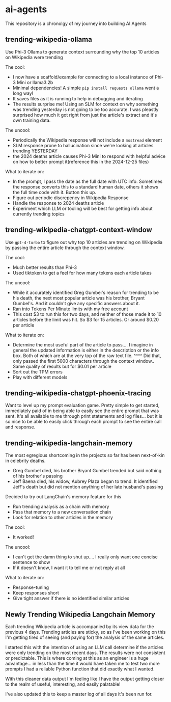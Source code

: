 # ai-agents

This repository is a chronolgy of my journey into building AI Agents

## trending-wikipedia-ollama

Use Phi-3 Ollama to generate context surrounding why the top 10 articles on Wikipedia were trending

The cool:

- I now have a scaffold/example for connecting to a local instance of Phi-3 Mini or llama3.2b
- Minimal dependencies! A simple `pip install requests ollama` went a long way!
- It saves files as it is running to help in debugging and iterating
- The results surprise me! Using an SLM for context on why something was trending yesterday is not going to be too accurate. I was pleastly surprised how much it got right from just the article's extract and it's own training data.

The uncool:

- Periodically the Wikipedia response will not include a `mostread` element
- SLM response prone to hallucination since we're looking at articles trending YESTERDAY
- the 2024 deaths article causes Phi-3 Mini to respond with helpful advice on how to better prompt it(reference this in the 2024-12-25 files)

What to iterate on:

- In the prompt, I pass the date as the full date with UTC info. Sometimes the response converts this to a standard human date, others it shows the full time code with it. Button this up.
- Figure out periodic discrepency in Wikipedia Response
- Handle the response to 2024 deaths article
- Experiment which LLM or tooling will be best for getting info about currently trending topics

## trending-wikipedia-chatgpt-context-window

Use `gpt-4-turbo` to figure out why top 10 articles are trending on Wikipedia by passing the entire article through the context window.

The cool:

- Much better results than Phi-3
- Used tiktoken to get a feel for how many tokens each article takes

The uncool:

- While it accurately identified Greg Gumbel's reason for trending to be his death, the next most popular article was his brother, Bryant Gumbel's. And it couldn't give any specific answers about it.
- Ran into Tokens Per Minute limits with my free account
- This cost $3 to run this for two days, and neither of those made it to 10 articles before the limit was hit. So $3 for 15 articles. Or around $0.20 per article

What to iterate on:

- Determine the most useful part of the article to pass.... I imagine in general the updated information is either in the description or the info box. Both of which are at the very top of the raw text file.
  ^^^^ Did that, only passed the first 5000 characters through the context window.. Same quality of results but for $0.01 per article
- Sort out the TPM errors
- Play with different models

## trending-wikipedia-chatgpt-phoenix-tracing

Want to level up my prompt evaluation game. Pretty simple to get started, immediately paid of in being able to easily see the entire prompt that was sent. It's all available to me through print statements and log files... but it is so nice to be able to easily click through each prompt to see the entire call and response.

## trending-wikipedia-langchain-memory

The most egregious shortcoming in the projects so far has been next-of-kin in celebrity deaths.

- Greg Gumbel died, his brother Bryant Gumbel trended but said nothing of his brother's passing
- Jeff Baena died, his widow, Aubrey Plaza began to trend. It identified Jeff's death but did not mention anything of her late husband's passing

Decided to try out LangChain's memory feature for this

- Run trending analysis as a chain with memory
- Pass that memory to a new conversation chain
- Look for relation to other articles in the memory

The cool:

- It worked!

The uncool:

- I can't get the damn thing to shut up.... I really only want one concise sentence to show
- If it doesn't know, I want it to tell me or not reply at all

What to iterate on:

- Response-tuning
- Keep responses short
- Give tight answer if there is no identified similar articles

## Newly Trending Wikipedia Langchain Memory

Each trending Wikipedia article is accompanied by its view data for the previous 4 days. Trending articles are sticky, so as I've been working on this I'm getting tired of seeing (and paying for) the analysis of the same articles.

I started this with the intention of using an LLM call determine if the articles were only trending on the most recent days. The results were not consistent or predictable. This is where coming at this as an engineer is a huge advantage... in less than the time it would have taken me to test two more prompts I had a reliable Python function that did exactly what I wanted.

With this cleaner data output I'm feeling like I have the output getting closer to the realm of useful, interesting, and easily palatable!

I've also updated this to keep a master log of all days it's been run for.
